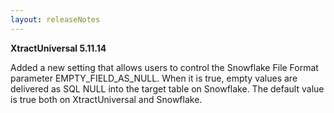 ```yaml
---
layout: releaseNotes
---
```


**XtractUniversal 5.11.14**

Added a new setting that allows users to control the Snowflake File Format parameter EMPTY_FIELD_AS_NULL.
When it is true, empty values are delivered as SQL NULL into the target table on Snowflake.
The default value is true both on XtractUniversal and Snowflake.